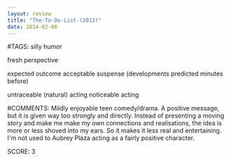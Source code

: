 ```yaml
---
layout: review
title: "The-To-Do-List-(2013)"
date: 2014-02-06
---
```


#TAGS:
silly humor

fresh perspective

expected outcome
acceptable suspense (developments predicted minutes before)

untraceable (natural) acting
noticeable acting

#COMMENTS:
Mildly enjoyable teen comedy/drama. A positive message, but it is given way too strongly and directly. Instead of presenting a moving story and make me make my own connections and realisations, the idea is more or less shoved into my ears. So it makes it less real and entertaining.
I'm not used to Aubrey Plaza acting as a fairly positive character.





SCORE:
3
